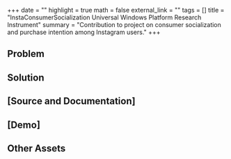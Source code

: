 +++
date = ""
highlight = true
math = false
external_link = ""
tags = []
title = "InstaConsumerSocialization Universal Windows Platform Research Instrument"
summary = "Contribution to project on consumer socialization and purchase intention among Instagram users."
+++

## Problem

## Solution

## [Source and Documentation]

## [Demo]

## Other Assets
